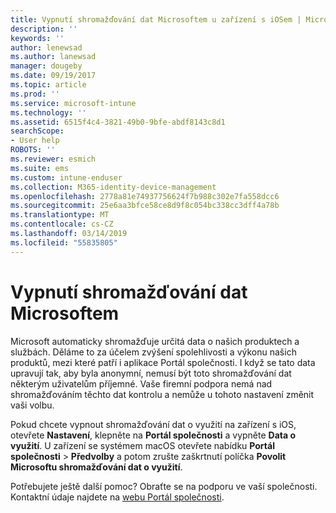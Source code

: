 ```yaml
---
title: Vypnutí shromažďování dat Microsoftem u zařízení s iOSem | Microsoft Docs
description: ''
keywords: ''
author: lenewsad
ms.author: lanewsad
manager: dougeby
ms.date: 09/19/2017
ms.topic: article
ms.prod: ''
ms.service: microsoft-intune
ms.technology: ''
ms.assetid: 6515f4c4-3821-49b0-9bfe-abdf8143c8d1
searchScope:
- User help
ROBOTS: ''
ms.reviewer: esmich
ms.suite: ems
ms.custom: intune-enduser
ms.collection: M365-identity-device-management
ms.openlocfilehash: 2778a81e74937756624f7b988c302e7fa558dcc6
ms.sourcegitcommit: 25e6aa3bfce58ce8d9f8c054bc338cc3dff4a78b
ms.translationtype: MT
ms.contentlocale: cs-CZ
ms.lasthandoff: 03/14/2019
ms.locfileid: "55835805"
---
```

# <a name="how-to-turn-off-microsoft-data-collection"></a>Vypnutí shromažďování dat Microsoftem

Microsoft automaticky shromažďuje určitá data o našich produktech a službách. Děláme to za účelem zvýšení spolehlivosti a výkonu našich produktů, mezi které patří i aplikace Portál společnosti. I když se tato data upravují tak, aby byla anonymní, nemusí být toto shromažďování dat některým uživatelům příjemné. Vaše firemní podpora nemá nad shromažďováním těchto dat kontrolu a nemůže u tohoto nastavení změnit vaši volbu.

Pokud chcete vypnout shromažďování dat o využití na zařízení s iOS, otevřete **Nastavení**, klepněte na **Portál společnosti** a vypněte **Data o využití**. U zařízení se systémem macOS otevřete nabídku **Portál společnosti** > **Předvolby** a potom zrušte zaškrtnutí políčka **Povolit Microsoftu shromažďování dat o využití**.

Potřebujete ještě další pomoc? Obraťte se na podporu ve vaší společnosti. Kontaktní údaje najdete na [webu Portál společnosti](https://go.microsoft.com/fwlink/?linkid=2010980).
